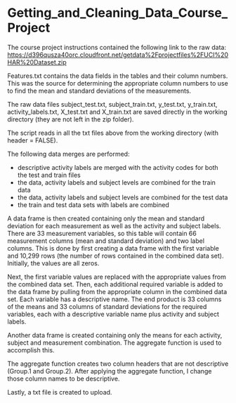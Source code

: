 Getting_and_Cleaning_Data_Course_Project
========================================
The course project instructions contained the following link to the raw data: https://d396qusza40orc.cloudfront.net/getdata%2Fprojectfiles%2FUCI%20HAR%20Dataset.zip 

Features.txt contains the data fields in the tables and their column numbers.  This was the source for determining the appropriate column numbers to use to find the mean and standard deviations of the measurements.

The raw data files subject_test.txt, subject_train.txt, y_test.txt, y_train.txt, activity_labels.txt, X_test.txt and X_train.txt are saved directly in the working directory (they are not left in the zip folder).  

The script reads in all the txt files above from the working directory (with header = FALSE).  

The following data merges are performed:
 - descriptive activity labels are merged with the activity codes for both the test and train files
 - the data, activity labels and subject levels are combined for the train data
 - the data, activity labels and subject levels are combined for the test data
 - the train and test data sets with labels are combined
 
A data frame is then created containing only the mean and standard deviation for each measurement as well as the activity and subject labels.  There are 33 measurement variables, so this table will contain 66 measurement columns (mean and standard deviation) and two label columns.  This is done by first creating a data frame with the first variable and 10,299 rows (the number of rows contained in the combined data set).  Initially, the values are all zeros.

Next, the first variable values are replaced with the appropriate values from the combined data set.  Then, each additional required variable is added to the data frame by pulling from the appropriate column in the combined data set.  Each variable has a descriptive name.  The end product is 33 columns of the means and 33 columns of standard deviations for the required variables, each with a descriptive variable name plus activity and subject labels.

Another data frame is created containing only the means for each activity, subject and measurement combination.  The aggregate function is used to accomplish this.

The aggregate function creates two column headers that are not descriptive (Group.1 and Group.2).  After applying the aggregate function, I change those column names to be descriptive.

Lastly, a txt file is created to upload.




